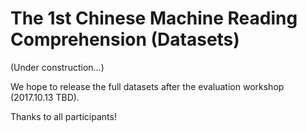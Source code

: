 # The 1st Chinese Machine Reading Comprehension (Datasets)

(Under construction...)

We hope to release the full datasets after the evaluation workshop (2017.10.13 TBD).

Thanks to all participants!
